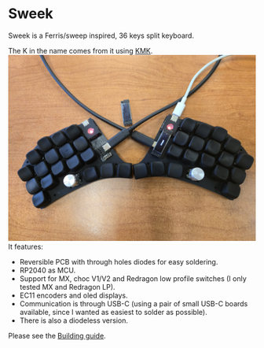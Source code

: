 # Sweek
Sweek is a Ferris/sweep inspired, 36 keys split keyboard.

The K in the name comes from it using [KMK](https://github.com/KMKfw/kmk_firmware).
![sweek](https://raw.githubusercontent.com/earvingad/Sweek/refs/heads/main/src/sweek.jpeg)
It features:
- Reversible PCB with through holes diodes for easy soldering.
- RP2040 as MCU.
- Support for MX, choc V1/V2 and Redragon low profile switches (I only tested MX and Redragon LP).
- EC11 encoders and oled displays.
- Communication is through USB-C (using a pair of small USB-C boards available, since I wanted as easiest to solder as possible).
- There is also a diodeless version.

Please see the [Building guide](https://github.com/earvingad/Sweek/blob/main/src/buildingguide.org).
